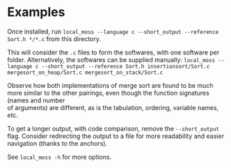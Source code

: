 Examples
========
Once installed, run `local_moss --language c --short_output --reference Sort.h */*.c` 
from this directory.

This will consider the `.c` files to form the softwares, with one software per folder.
Alternatively, the softwares can be supplied manually: 
`local_moss --language c --short_output --reference Sort.h insertionsort/Sort.c mergesort_on_heap/Sort.c mergesort_on_stack/Sort.c`

Observe how both implementations of merge sort are found to be much more similar 
to the other pairings, even though the function signatures (names and number  
of arguments) are different, as is the tabulation, ordering, variable names, 
etc.

To get a longer output, with code comparison, remove the `--short_output` flag.
Consider redirecting the output to a file for more readability and easier 
navigation (thanks to the anchors).

See `local_moss -h` for more options.

